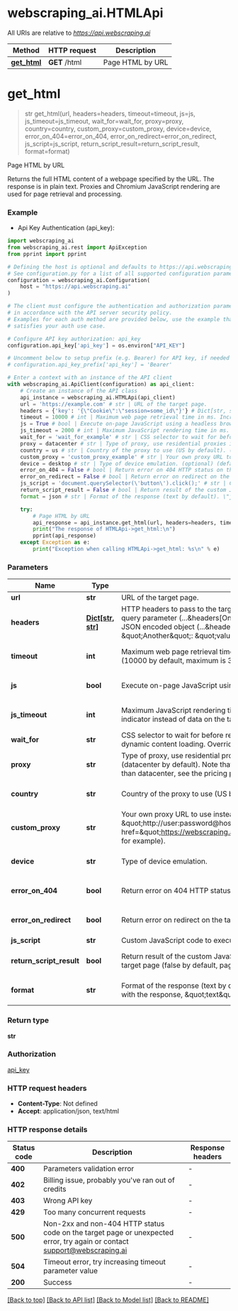 # webscraping_ai.HTMLApi

All URIs are relative to *https://api.webscraping.ai*

Method | HTTP request | Description
------------- | ------------- | -------------
[**get_html**](HTMLApi.md#get_html) | **GET** /html | Page HTML by URL


# **get_html**
> str get_html(url, headers=headers, timeout=timeout, js=js, js_timeout=js_timeout, wait_for=wait_for, proxy=proxy, country=country, custom_proxy=custom_proxy, device=device, error_on_404=error_on_404, error_on_redirect=error_on_redirect, js_script=js_script, return_script_result=return_script_result, format=format)

Page HTML by URL

Returns the full HTML content of a webpage specified by the URL. The response is in plain text. Proxies and Chromium JavaScript rendering are used for page retrieval and processing.

### Example

* Api Key Authentication (api_key):

```python
import webscraping_ai
from webscraping_ai.rest import ApiException
from pprint import pprint

# Defining the host is optional and defaults to https://api.webscraping.ai
# See configuration.py for a list of all supported configuration parameters.
configuration = webscraping_ai.Configuration(
    host = "https://api.webscraping.ai"
)

# The client must configure the authentication and authorization parameters
# in accordance with the API server security policy.
# Examples for each auth method are provided below, use the example that
# satisfies your auth use case.

# Configure API key authorization: api_key
configuration.api_key['api_key'] = os.environ["API_KEY"]

# Uncomment below to setup prefix (e.g. Bearer) for API key, if needed
# configuration.api_key_prefix['api_key'] = 'Bearer'

# Enter a context with an instance of the API client
with webscraping_ai.ApiClient(configuration) as api_client:
    # Create an instance of the API class
    api_instance = webscraping_ai.HTMLApi(api_client)
    url = 'https://example.com' # str | URL of the target page.
    headers = {'key': '{\"Cookie\":\"session=some_id\"}'} # Dict[str, str] | HTTP headers to pass to the target page. Can be specified either via a nested query parameter (...&headers[One]=value1&headers=[Another]=value2) or as a JSON encoded object (...&headers={\"One\": \"value1\", \"Another\": \"value2\"}). (optional)
    timeout = 10000 # int | Maximum web page retrieval time in ms. Increase it in case of timeout errors (10000 by default, maximum is 30000). (optional) (default to 10000)
    js = True # bool | Execute on-page JavaScript using a headless browser (true by default). (optional) (default to True)
    js_timeout = 2000 # int | Maximum JavaScript rendering time in ms. Increase it in case if you see a loading indicator instead of data on the target page. (optional) (default to 2000)
    wait_for = 'wait_for_example' # str | CSS selector to wait for before returning the page content. Useful for pages with dynamic content loading. Overrides js_timeout. (optional)
    proxy = datacenter # str | Type of proxy, use residential proxies if your site restricts traffic from datacenters (datacenter by default). Note that residential proxy requests are more expensive than datacenter, see the pricing page for details. (optional) (default to datacenter)
    country = us # str | Country of the proxy to use (US by default). (optional) (default to us)
    custom_proxy = 'custom_proxy_example' # str | Your own proxy URL to use instead of our built-in proxy pool in \"http://user:password@host:port\" format (<a target=\"_blank\" href=\"https://webscraping.ai/proxies/smartproxy\">Smartproxy</a> for example). (optional)
    device = desktop # str | Type of device emulation. (optional) (default to desktop)
    error_on_404 = False # bool | Return error on 404 HTTP status on the target page (false by default). (optional) (default to False)
    error_on_redirect = False # bool | Return error on redirect on the target page (false by default). (optional) (default to False)
    js_script = 'document.querySelector(\'button\').click();' # str | Custom JavaScript code to execute on the target page. (optional)
    return_script_result = False # bool | Return result of the custom JavaScript code (js_script parameter) execution on the target page (false by default, page HTML will be returned). (optional) (default to False)
    format = json # str | Format of the response (text by default). \"json\" will return a JSON object with the response, \"text\" will return a plain text/HTML response. (optional) (default to json)

    try:
        # Page HTML by URL
        api_response = api_instance.get_html(url, headers=headers, timeout=timeout, js=js, js_timeout=js_timeout, wait_for=wait_for, proxy=proxy, country=country, custom_proxy=custom_proxy, device=device, error_on_404=error_on_404, error_on_redirect=error_on_redirect, js_script=js_script, return_script_result=return_script_result, format=format)
        print("The response of HTMLApi->get_html:\n")
        pprint(api_response)
    except Exception as e:
        print("Exception when calling HTMLApi->get_html: %s\n" % e)
```



### Parameters


Name | Type | Description  | Notes
------------- | ------------- | ------------- | -------------
 **url** | **str**| URL of the target page. | 
 **headers** | [**Dict[str, str]**](str.md)| HTTP headers to pass to the target page. Can be specified either via a nested query parameter (...&amp;headers[One]&#x3D;value1&amp;headers&#x3D;[Another]&#x3D;value2) or as a JSON encoded object (...&amp;headers&#x3D;{\&quot;One\&quot;: \&quot;value1\&quot;, \&quot;Another\&quot;: \&quot;value2\&quot;}). | [optional] 
 **timeout** | **int**| Maximum web page retrieval time in ms. Increase it in case of timeout errors (10000 by default, maximum is 30000). | [optional] [default to 10000]
 **js** | **bool**| Execute on-page JavaScript using a headless browser (true by default). | [optional] [default to True]
 **js_timeout** | **int**| Maximum JavaScript rendering time in ms. Increase it in case if you see a loading indicator instead of data on the target page. | [optional] [default to 2000]
 **wait_for** | **str**| CSS selector to wait for before returning the page content. Useful for pages with dynamic content loading. Overrides js_timeout. | [optional] 
 **proxy** | **str**| Type of proxy, use residential proxies if your site restricts traffic from datacenters (datacenter by default). Note that residential proxy requests are more expensive than datacenter, see the pricing page for details. | [optional] [default to datacenter]
 **country** | **str**| Country of the proxy to use (US by default). | [optional] [default to us]
 **custom_proxy** | **str**| Your own proxy URL to use instead of our built-in proxy pool in \&quot;http://user:password@host:port\&quot; format (&lt;a target&#x3D;\&quot;_blank\&quot; href&#x3D;\&quot;https://webscraping.ai/proxies/smartproxy\&quot;&gt;Smartproxy&lt;/a&gt; for example). | [optional] 
 **device** | **str**| Type of device emulation. | [optional] [default to desktop]
 **error_on_404** | **bool**| Return error on 404 HTTP status on the target page (false by default). | [optional] [default to False]
 **error_on_redirect** | **bool**| Return error on redirect on the target page (false by default). | [optional] [default to False]
 **js_script** | **str**| Custom JavaScript code to execute on the target page. | [optional] 
 **return_script_result** | **bool**| Return result of the custom JavaScript code (js_script parameter) execution on the target page (false by default, page HTML will be returned). | [optional] [default to False]
 **format** | **str**| Format of the response (text by default). \&quot;json\&quot; will return a JSON object with the response, \&quot;text\&quot; will return a plain text/HTML response. | [optional] [default to json]

### Return type

**str**

### Authorization

[api_key](../README.md#api_key)

### HTTP request headers

 - **Content-Type**: Not defined
 - **Accept**: application/json, text/html

### HTTP response details

| Status code | Description | Response headers |
|-------------|-------------|------------------|
**400** | Parameters validation error |  -  |
**402** | Billing issue, probably you&#39;ve ran out of credits |  -  |
**403** | Wrong API key |  -  |
**429** | Too many concurrent requests |  -  |
**500** | Non-2xx and non-404 HTTP status code on the target page or unexpected error, try again or contact support@webscraping.ai |  -  |
**504** | Timeout error, try increasing timeout parameter value |  -  |
**200** | Success |  -  |

[[Back to top]](#) [[Back to API list]](../README.md#documentation-for-api-endpoints) [[Back to Model list]](../README.md#documentation-for-models) [[Back to README]](../README.md)

